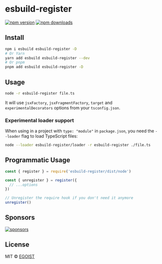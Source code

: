 # esbuild-register

[![npm version](https://badgen.net/npm/v/esbuild-register)](https://npm.im/esbuild-register) [![npm downloads](https://badgen.net/npm/dm/esbuild-register)](https://npm.im/esbuild-register)

## Install

```bash
npm i esbuild esbuild-register -D
# Or Yarn
yarn add esbuild esbuild-register --dev
# Or pnpm
pnpm add esbuild esbuild-register -D
```

## Usage

```bash
node -r esbuild-register file.ts
```

It will use `jsxFactory`, `jsxFragmentFactory`, `target` and `experimentalDecorators` options from your `tsconfig.json`.

### Experimental loader support

When using in a project with `type: "module"` in `package.json`, you need the `--loader` flag to load TypeScript files:

```bash
node --loader esbuild-register/loader -r esbuild-register ./file.ts
```

## Programmatic Usage

```ts
const { register } = require('esbuild-register/dist/node')

const { unregister } = register({
  // ...options
})

// Unregister the require hook if you don't need it anymore
unregister()
```

## Sponsors

[![sponsors](https://sponsors-images.egoist.dev/sponsors.svg)](https://github.com/sponsors/egoist)

## License

MIT &copy; [EGOIST](https://egoist.dev)
